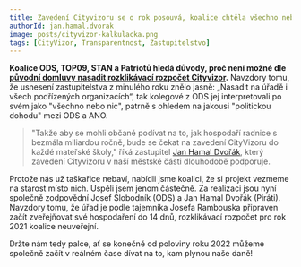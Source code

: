 ```yaml
---
title: Zavedení Cityvizoru se o rok posouvá, koalice chtěla všechno nebo nic
authorId: jan.hamal.dvorak
image: posts/cityvizor-kalkulacka.png
tags: [CityVizor, Transparentnost, Zastupitelstvo]
---
```


**Koalice ODS, TOP09, STAN a Patriotů hledá důvody, proč není možné dle [původní domluvy nasadit rozklikávací rozpočet Cityvizor](https://praha8.pirati.cz/aktuality/prosadili-jsme-cityvizor.html).** Navzdory tomu, že usnesení zastupitelstva z minulého roku znělo jasně: „Nasadit na úřadě i všech podřízených organizacích“, tak kolegové z ODS jej interpretovali po svém jako "všechno nebo nic", patrně s ohledem na jakousi "politickou dohodu" mezi ODS a ANO. 

>"Takže aby se mohli občané podívat na to, jak hospodaří radnice s bezmála miliardou ročně, bude se čekat na zavedení CityVizoru do každé mateřské školy," říká zastupitel [Jan Hamal Dvořák](https://praha8.pirati.cz/lide/jan-hamal-dvorak.html), který zavedení Cityvizoru v naší městské části dlouhodobě podporuje. 

Protože nás už taškařice nebaví, nabídli jsme koalici, že si projekt vezmeme na starost místo nich. Uspěli jsem jenom částečně. Za realizaci jsou nyní společně zodpovědní Josef Slobodník (ODS) a Jan Hamal Dvořák (Piráti). Navzdory tomu, že úřad je podle tajemníka Josefa Rambouska připraven začít zveřejňovat své hospodaření do 14 dnů, rozklikávací rozpočet pro rok 2021 koalice neuveřejní.

Držte nám tedy palce, ať se konečně od poloviny roku 2022 můžeme společně začít v reálném čase dívat na to, kam plynou naše daně! 

